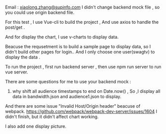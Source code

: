 Email : xiaolong.zhang@supinfo.com
I didn't change backend mock file , so you could use origin backend file.

For this test , I use Vue-cli to build the project , And use axios to handle the post/get .

And for display the chart, I use v-charts to display data.

Beacuse the requsetment is to build a sample page to display data, so I didn't build other pages for login..
And I only choose one user(swagtv) to display the data .

To run the project , first run backend server , then use npm run server to run vue server.

There are some questions for me to use your backend mock : 
1. why shift all audience timestamps to end on Date.now() ,
So ,I display all data in bandwidth.json and audience1.json to display.

And there are some issue "Invalid Host/Origin header" beacuse of webpack.
https://github.com/webpack/webpack-dev-server/issues/1604
I didn't finish, but it didn't affect chart working.


I also add one display picture.